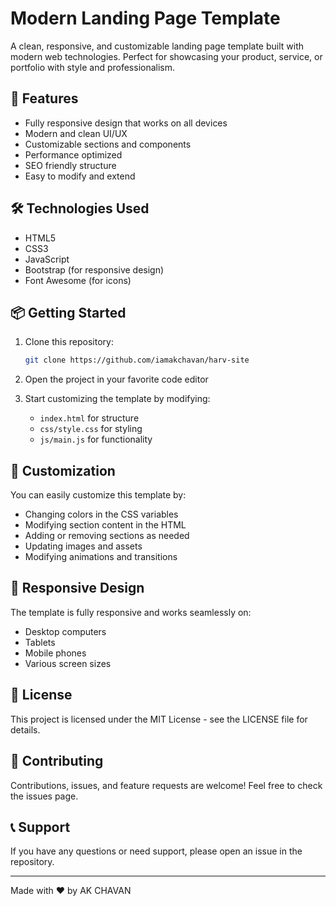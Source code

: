 # Modern Landing Page Template

A clean, responsive, and customizable landing page template built with modern web technologies. Perfect for showcasing your product, service, or portfolio with style and professionalism.

## 🚀 Features

- Fully responsive design that works on all devices
- Modern and clean UI/UX
- Customizable sections and components
- Performance optimized
- SEO friendly structure
- Easy to modify and extend

## 🛠️ Technologies Used

- HTML5
- CSS3
- JavaScript
- Bootstrap (for responsive design)
- Font Awesome (for icons)

## 📦 Getting Started

1. Clone this repository:
   ```bash
   git clone https://github.com/iamakchavan/harv-site
   ```

2. Open the project in your favorite code editor

3. Start customizing the template by modifying:
   - `index.html` for structure
   - `css/style.css` for styling
   - `js/main.js` for functionality

## 🎨 Customization

You can easily customize this template by:
- Changing colors in the CSS variables
- Modifying section content in the HTML
- Adding or removing sections as needed
- Updating images and assets
- Modifying animations and transitions

## 📱 Responsive Design

The template is fully responsive and works seamlessly on:
- Desktop computers
- Tablets
- Mobile phones
- Various screen sizes

## 📄 License

This project is licensed under the MIT License - see the LICENSE file for details.

## 🤝 Contributing

Contributions, issues, and feature requests are welcome! Feel free to check the issues page.

## 📞 Support

If you have any questions or need support, please open an issue in the repository.



---

Made with ❤️ by AK CHAVAN 
